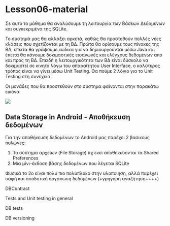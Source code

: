 # Lesson06-material

Σε αυτό το μάθημα θα αναλύσουμε τη λειτουργία των Βάσεων Δεδομένων και συγκεκριμένα της SQLite.

Το σύστημά μας θα αλλάξει αρκετά, καθώς θα προστεθούν πολλές νέες κλάσεις που σχετίζονται με τη ΒΔ. Πρώτα θα ορίσουμε τους πίνακες της ΒΔ, έπειτα θα γράψουμε κώδικα για να δημιουργούνται μέσω Java και έπειτα θα κάνουμε δοκιμαστικές εισαγωγές και ελέγχους δεδομένων απο και προς τη ΒΔ.
Επειδή η λειτουργικότητα των ΒΔ είναι δύσκολο να δοκιμαστεί σε κινητό λόγω του απαραίτητου User Interface, ο καλύτερος τρόπος είναι να γίνει μέσω Unit Testing. Θα πούμε 2 λόγιο για το Unit Testing στη συνέχεια.

Οι μονάδες που θα προστεθούν στο σύστημα φαίνονται στην παρακάτω εικόνα:

![](https://github.com/UomMobileDevelopment/Lesson06-material/blob/master/sunshine-db-overview.png)


## Data Storage in Android - Αποθήκευση δεδομένων

Για την αποθήκευση δεδομένων το Android μας παρέχει 2 βασικούς πυλώνες:

1. Το σύστημα αρχείων (File Storage) πχ εκεί αποθηκεύονται τα Shared Preferences 
2. Μια μίνι-έκδοση βάσης δεδομένων που λέγεται SQLite

Φυσικά το 2ο είναι πολύ πιο πολύπλοκο στην υλοποίηση, αλλά παρέχει σαφή και αποδοτική οργάνωση δεδομένων (+γρηγορη αναζήτηση++++)



DBContract

Tests and Unit testing in general

DB tests

DB versioning


